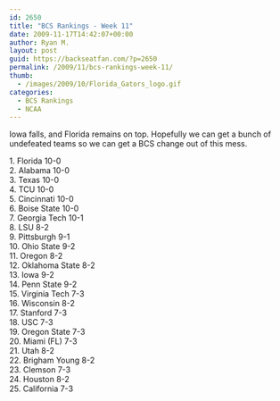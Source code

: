 ```yaml
---
id: 2650
title: "BCS Rankings - Week 11"
date: 2009-11-17T14:42:07+00:00
author: Ryan M.
layout: post
guid: https://backseatfan.com/?p=2650
permalink: /2009/11/bcs-rankings-week-11/
thumb:
  - /images/2009/10/Florida_Gators_logo.gif
categories:
  - BCS Rankings
  - NCAA
---
```


<div class="entry">
  <p>
    Iowa falls, and Florida remains on top. Hopefully we can get a bunch of undefeated teams so we can get a BCS change out of this mess.
  </p>

  <p>
    1. Florida 10-0<br /> 2. Alabama 10-0<br /> 3. Texas 10-0<br /> 4. TCU 10-0<br /> 5. Cincinnati 10-0<br /> 6. Boise State 10-0<br /> 7. Georgia Tech 10-1<br /> 8. LSU 8-2<br /> 9. Pittsburgh 9-1<br /> 10. Ohio State 9-2<br /> 11. Oregon 8-2<br /> 12. Oklahoma State 8-2<br /> 13. Iowa 9-2<br /> 14. Penn State 9-2<br /> 15. Virginia Tech 7-3<br /> 16. Wisconsin 8-2<br /> 17. Stanford 7-3<br /> 18. USC 7-3<br /> 19. Oregon State 7-3<br /> 20. Miami (FL) 7-3<br /> 21. Utah 8-2<br /> 22. Brigham Young 8-2<br /> 23. Clemson 7-3<br /> 24. Houston 8-2<br /> 25. California 7-3
  </p>
</div>
